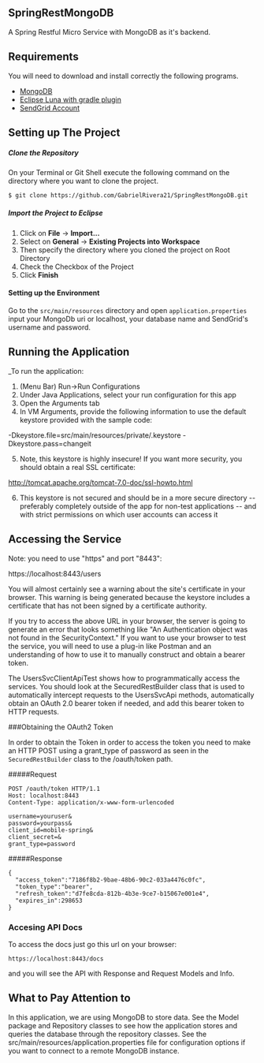 ## SpringRestMongoDB
A Spring Restful Micro Service with MongoDB as it's backend.

## Requirements
You will need to download and install correctly the following programs.

- [MongoDB](https://www.mongodb.org/)
- [Eclipse Luna with gradle plugin](https://eclipse.org/luna/)
- [SendGrid Account](https://sendgrid.com)

## Setting up The Project
##### Clone the Repository
On your Terminal or Git Shell execute the following command on the directory where you want to clone the project.

```bash
$ git clone https://github.com/GabrielRivera21/SpringRestMongoDB.git
```

##### Import the Project to Eclipse
1. Click on <b>File</b> -> <b>Import...</b>
2. Select on <b>General</b> -> <b>Existing Projects into Workspace</b>
3. Then specify the directory where you cloned the project on Root Directory
4. Check the Checkbox of the Project
5. Click <b>Finish</b>

#### Setting up the Environment

Go to the `src/main/resources` directory and open `application.properties` input your MongoDb uri or localhost, your database name and SendGrid's username and password.

## Running the Application

_To run the application:

1. (Menu Bar) Run->Run Configurations
2. Under Java Applications, select your run configuration for this app
3. Open the Arguments tab
4. In VM Arguments, provide the following information to use the default keystore provided with the sample code:

-Dkeystore.file=src/main/resources/private/.keystore -Dkeystore.pass=changeit

5. Note, this keystore is highly insecure! If you want more security, you should obtain a real SSL certificate:

http://tomcat.apache.org/tomcat-7.0-doc/ssl-howto.html

6. This keystore is not secured and should be in a more secure directory -- preferably completely outside of the app for non-test applications -- and with strict permissions on which user accounts can access it

## Accessing the Service

Note: you need to use "https" and port "8443":

https://localhost:8443/users

You will almost certainly see a warning about the site's certificate in your browser. This warning is being generated because the keystore includes a certificate that has not been signed by a certificate authority.

If you try to access the above URL in your browser, the server is going to generate an error that looks something like "An Authentication object was not found in the SecurityContext." If you want to use your browser to test the service, you will need to use a plug-in like Postman and an understanding of how to use it to manually construct and obtain a bearer token.

The UsersSvcClientApiTest shows how to programmatically access the services. You should look at the SecuredRestBuilder class that is used to automatically intercept requests to the UsersSvcApi methods, automatically obtain an OAuth 2.0 bearer token if needed, and add this bearer token to HTTP requests.

###Obtaining the OAuth2 Token

In order to obtain the Token in order to access the token you need to make an HTTP POST using a grant_type of password as seen in the `SecuredRestBuilder` class to the /oauth/token path.

#####Request
```
POST /oauth/token HTTP/1.1
Host: localhost:8443
Content-Type: application/x-www-form-urlencoded

username=youruser&
password=yourpass&
client_id=mobile-spring&
client_secret=&
grant_type=password
```

#####Response
```
{
  "access_token":"7186f8b2-9bae-48b6-90c2-033a4476c0fc",
  "token_type":"bearer",
  "refresh_token":"d7fe8cda-812b-4b3e-9ce7-b15067e001e4",
  "expires_in":298653
}
```

### Accesing API Docs

To access the docs just go this url on your browser:
```
https://localhost:8443/docs
```

and you will see the API with Response and Request Models and Info.

## What to Pay Attention to


In this application, we are using MongoDB to store data. See the Model package and Repository classes to see how the application stores and queries the database through the repository classes. 
See the src/main/resources/application.properties file for configuration
options if you want to connect to a remote MongoDB instance.

